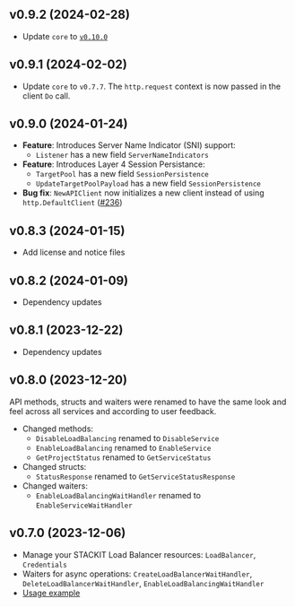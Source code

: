 ## v0.9.2 (2024-02-28)

- Update `core` to [`v0.10.0`](../../core/CHANGELOG.md#v0100-2024-02-27)

## v0.9.1 (2024-02-02)

- Update `core` to `v0.7.7`. The `http.request` context is now passed in the client `Do` call.

## v0.9.0 (2024-01-24)

- **Feature**: Introduces Server Name Indicator (SNI) support:
  - `Listener` has a new field `ServerNameIndicators`
- **Feature**: Introduces Layer 4 Session Persistance:
  - `TargetPool` has a new field `SessionPersistence`
  - `UpdateTargetPoolPayload` has a new field `SessionPersistence`
- **Bug fix**: `NewAPIClient` now initializes a new client instead of using `http.DefaultClient` ([#236](https://github.com/stackitcloud/stackit-sdk-go/issues/236))

## v0.8.3 (2024-01-15)

- Add license and notice files

## v0.8.2 (2024-01-09)

- Dependency updates

## v0.8.1 (2023-12-22)

- Dependency updates

## v0.8.0 (2023-12-20)

API methods, structs and waiters were renamed to have the same look and feel across all services and according to user feedback.

- Changed methods:
  - `DisableLoadBalancing` renamed to `DisableService`
  - `EnableLoadBalancing` renamed to `EnableService`
  - `GetProjectStatus` renamed to `GetServiceStatus`
- Changed structs:
  - `StatusResponse` renamed to `GetServiceStatusResponse`
- Changed waiters:
  - `EnableLoadBalancingWaitHandler` renamed to `EnableServiceWaitHandler`

## v0.7.0 (2023-12-06)

- Manage your STACKIT Load Balancer resources: `LoadBalancer`, `Credentials`
- Waiters for async operations: `CreateLoadBalancerWaitHandler`, `DeleteLoadBalancerWaitHandler`, `EnableLoadBalancingWaitHandler`
- [Usage example](https://github.com/stackitcloud/stackit-sdk-go/tree/main/examples/loadbalancer)
